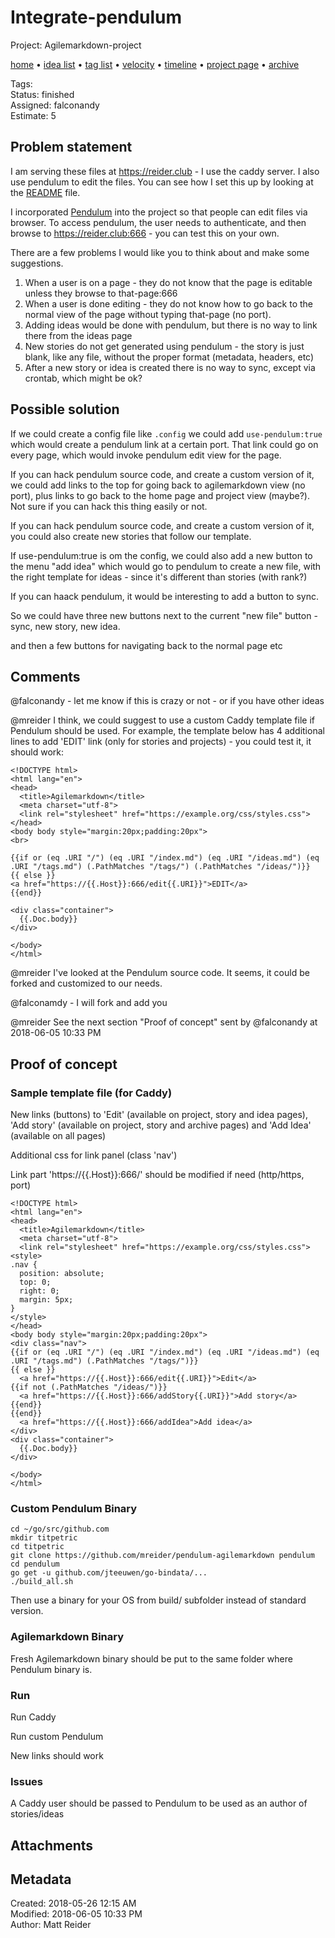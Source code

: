 # Integrate-pendulum

Project: Agilemarkdown-project

[home](../index.md) • [idea list](../ideas.md) • [tag list](../tags.md) • [velocity](../velocity.md) • [timeline](../timeline.md) • [project page](../agilemarkdown-project.md) • [archive](archive.md)

Tags:   
Status: finished  
Assigned: falconandy  
Estimate: 5  

## Problem statement

I am serving these files at https://reider.club - I use the caddy server. I also use pendulum to edit the files. You can see how I set this up by
looking at the [README](https://github.com/mreider/agilemarkdown/blob/master/README.md) file.

I incorporated [Pendulum](https://github.com/titpetric/pendulum) into the project so that people can edit files via browser. To access pendulum, the
user needs to authenticate, and then browse to https://reider.club:666 - you can test this on your own.

There are a few problems I would like you to think about and make some suggestions.

1. When a user is on a page - they do not know that the page is editable unless they browse to that-page:666
2. When a user is done editing - they do not know how to go back to the normal view of the page without typing that-page (no port).
3. Adding ideas would be done with pendulum, but there is no way to link there from the ideas page
4. New stories do not get generated using pendulum - the story is just blank, like any file, without the proper format (metadata, headers, etc)
5. After a new story or idea is created there is no way to sync, except via crontab, which might be ok?

## Possible solution

If we could create a config file like `.config` we could add `use-pendulum:true` which would create a pendulum link at a certain port.
That link could go on every page, which would invoke pendulum edit view for the page.

If you can hack pendulum source code, and create a custom version of it, we could add links to the top for going back to agilemarkdown view (no port),
plus links to go back to the home page and project view (maybe?). Not sure if you can hack this thing easily or not.

If you can hack pendulum source code, and create a custom version of it, you could also create new stories that follow our template.

If use-pendulum:true is om the config, we could also add a new button to the menu "add idea" which would go to pendulum to create a new file, with the
right template for ideas - since it's different than stories (with rank?)

If you can haack pendulum, it would be interesting to add a button to sync.

So we could have three new buttons next to the current "new file" button - sync, new story, new idea.

and then a few buttons for navigating back to the normal page etc

## Comments

 @falconandy - let me know if this is crazy or not - or if you have other ideas

 @mreider I think, we could suggest to use a custom Caddy template file if Pendulum should be used.
For example, the template below has 4 additional lines to add 'EDIT' link (only for stories and projects) - you could test it, it should work:
```
<!DOCTYPE html>
<html lang="en">
<head>
  <title>Agilemarkdown</title>
  <meta charset="utf-8">
  <link rel="stylesheet" href="https://example.org/css/styles.css">
</head>
<body body style="margin:20px;padding:20px">
<br>

{{if or (eq .URI "/") (eq .URI "/index.md") (eq .URI "/ideas.md") (eq .URI "/tags.md") (.PathMatches "/tags/") (.PathMatches "/ideas/")}}
{{ else }}
<a href="https://{{.Host}}:666/edit{{.URI}}">EDIT</a>
{{end}}

<div class="container">
  {{.Doc.body}}
</div>

</body>
</html>
```

 @mreider I've looked at the Pendulum source code. It seems, it could be forked and customized to our needs.

 @falconamdy - I will fork and add you

@mreider See the next section "Proof of concept"
sent by @falconandy at 2018-06-05 10:33 PM

## Proof of concept

### Sample template file (for Caddy)

New links (buttons) to 'Edit' (available on project, story and idea pages), 'Add story' (available on project, story and archive pages) and 'Add Idea' (available on all pages)

Additional css for link panel (class 'nav')

Link part 'https://{{.Host}}:666/' should be modified if need (http/https, port)

```
<!DOCTYPE html>
<html lang="en">
<head>
  <title>Agilemarkdown</title>
  <meta charset="utf-8">
  <link rel="stylesheet" href="https://example.org/css/styles.css">
<style>
.nav {
  position: absolute;
  top: 0;
  right: 0;
  margin: 5px;
}
</style>
</head>
<body body style="margin:20px;padding:20px">
<div class="nav">
{{if or (eq .URI "/") (eq .URI "/index.md") (eq .URI "/ideas.md") (eq .URI "/tags.md") (.PathMatches "/tags/")}}
{{ else }}
  <a href="https://{{.Host}}:666/edit{{.URI}}">Edit</a>
{{if not (.PathMatches "/ideas/")}}
  <a href="https://{{.Host}}:666/addStory{{.URI}}">Add story</a>
{{end}}
{{end}}
  <a href="https://{{.Host}}:666/addIdea">Add idea</a>
</div>
<div class="container">
  {{.Doc.body}}
</div>

</body>
</html>
```

### Custom Pendulum Binary

```
cd ~/go/src/github.com
mkdir titpetric
cd titpetric
git clone https://github.com/mreider/pendulum-agilemarkdown pendulum
cd pendulum
go get -u github.com/jteeuwen/go-bindata/...
./build_all.sh
```

Then use a binary for your OS from build/ subfolder instead of standard version. 

### Agilemarkdown Binary

Fresh Agilemarkdown binary should be put to the same folder where Pendulum binary is.

### Run

Run Caddy

Run custom Pendulum

New links should work

### Issues

A Caddy user should be passed to Pendulum to be used as an author of stories/ideas

## Attachments

## Metadata

Created: 2018-05-26 12:15 AM  
Modified: 2018-06-05 10:33 PM  
Author: Matt Reider  
